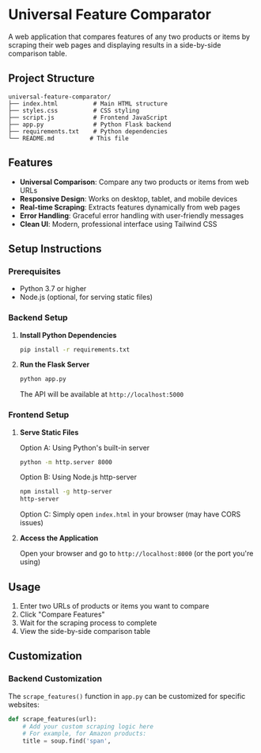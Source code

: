 # Universal Feature Comparator

A web application that compares features of any two products or items by scraping their web pages and displaying results in a side-by-side comparison table.

## Project Structure

```
universal-feature-comparator/
├── index.html          # Main HTML structure
├── styles.css          # CSS styling
├── script.js           # Frontend JavaScript
├── app.py              # Python Flask backend
├── requirements.txt    # Python dependencies
└── README.md          # This file
```

## Features

- **Universal Comparison**: Compare any two products or items from web URLs
- **Responsive Design**: Works on desktop, tablet, and mobile devices
- **Real-time Scraping**: Extracts features dynamically from web pages
- **Error Handling**: Graceful error handling with user-friendly messages
- **Clean UI**: Modern, professional interface using Tailwind CSS

## Setup Instructions

### Prerequisites

- Python 3.7 or higher
- Node.js (optional, for serving static files)

### Backend Setup

1. **Install Python Dependencies**
   ```bash
   pip install -r requirements.txt
   ```

2. **Run the Flask Server**
   ```bash
   python app.py
   ```
   
   The API will be available at `http://localhost:5000`

### Frontend Setup

1. **Serve Static Files**
   
   Option A: Using Python's built-in server
   ```bash
   python -m http.server 8000
   ```
   
   Option B: Using Node.js http-server
   ```bash
   npm install -g http-server
   http-server
   ```
   
   Option C: Simply open `index.html` in your browser (may have CORS issues)

2. **Access the Application**
   
   Open your browser and go to `http://localhost:8000` (or the port you're using)

## Usage

1. Enter two URLs of products or items you want to compare
2. Click "Compare Features"
3. Wait for the scraping process to complete
4. View the side-by-side comparison table

## Customization

### Backend Customization

The `scrape_features()` function in `app.py` can be customized for specific websites:

```python
def scrape_features(url):
    # Add your custom scraping logic here
    # For example, for Amazon products:
    title = soup.find('span',
